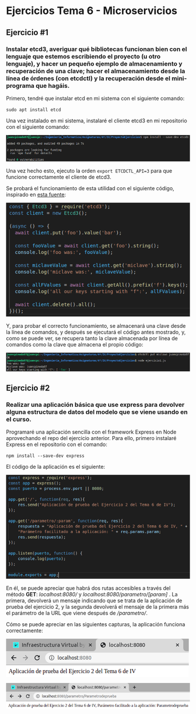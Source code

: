 # Ejercicios Tema 6 - Microservicios

## Ejercicio #1
### Instalar etcd3, averiguar qué bibliotecas funcionan bien con el lenguaje que estemos escribiendo el proyecto (u otro lenguaje), y hacer un pequeño ejemplo de almacenamiento y recuperación de una clave; hacer el almacenamiento desde la línea de órdenes (con etcdctl) y la recuperación desde el mini-programa que hagáis.

Primero, tendré que instalar etcd en mi sistema con el siguiente comando:
~~~
sudo apt install etcd
~~~

Una vez instalado en mi sistema, instalaré el cliente etcd3 en mi repositorio con el siguiente comando:

![screenshot_T6_E1_1](capturas/screenshot_T6_E1_1.png)

Una vez hecho esto, ejecuto la orden `export ETCDCTL_API=3` para que funcione correctamente el cliente de etcd3.

Se probará el funcionamiento de esta utilidad con el siguiente código, inspirado en [esta fuente](https://www.npmjs.com/package/etcd3#quickstart):

![screenshot_T6_E1_3](capturas/screenshot_T6_E1_3.png)

Y, para probar el correcto funcionamiento, se almacenará una clave desde la línea de comandos, y después se ejecutará el código antes mostrado, y, como se puede ver, se recupera tanto la clave almacenada por línea de comandos como la clave que almacena el propio código:

![screenshot_T6_E1_2](capturas/screenshot_T6_E1_2.png)


## Ejercicio #2
### Realizar una aplicación básica que use express para devolver alguna estructura de datos del modelo que se viene usando en el curso.

Programaré una aplicación sencilla con el framework Express en Node aprovechando el repo del ejercicio anterior. Para ello, primero instalaré Express en el repositorio con el comando:
~~~
npm install --save-dev express
~~~

El código de la aplicación es el siguiente:

![screenshot_T6_E2_1](capturas/screenshot_T6_E2_1.png)

En él, se puede apreciar que habrá dos rutas accesibles a través del método **GET**: *localhost:8080/* y *localhost:8080/parametro/[param]* . La primera, devolverá un mensaje indicando que se trata de la aplicación de prueba del ejercicio 2, y la segunda devolverá el mensaje de la primera más el parámetro de la URL que viene después de */parametro/*.

Cómo se puede apreciar en las siguientes capturas, la aplicación funciona correctamente:

![screenshot_T6_E2_2](capturas/screenshot_T6_E2_2.png)

![screenshot_T6_E2_3](capturas/screenshot_T6_E2_3.png)